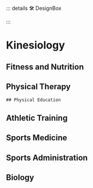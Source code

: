 ::: details 🛠 DesignBox



:::

# Kinesiology

## Fitness and Nutrition

## Physical Therapy

    ## Physical Education

## Athletic Training

## Sports Medicine

## Sports Administration

## Biology